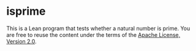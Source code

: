 # isprime

This is a Lean program that tests whether a natural number is prime. You are
free to reuse the content under the terms of the [Apache License, Version
2.0](./LICENSE).

